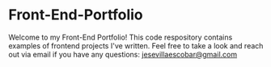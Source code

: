 # Front-End-Portfolio

Welcome to my Front-End Portfolio! This code respository contains examples of frontend projects I've written. Feel free to take a look and reach out via email if you have any questions: jesevillaescobar@gmail.com
